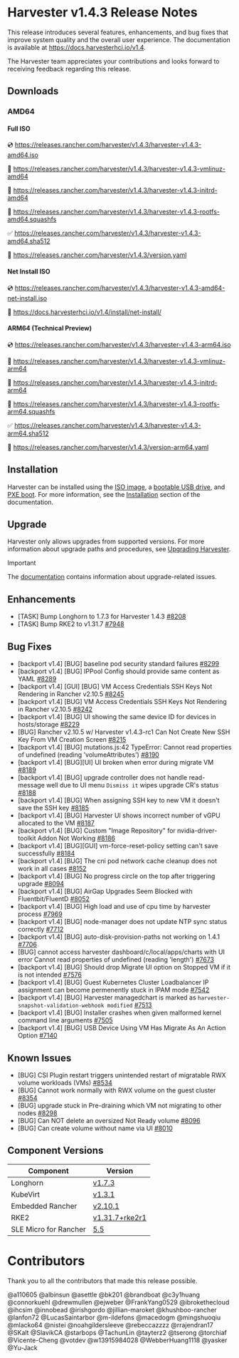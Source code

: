 # Harvester v1.4.3 Release Notes

This release introduces several features, enhancements, and bug fixes that improve system quality and the overall user experience. The documentation is available at https://docs.harvesterhci.io/v1.4.

The Harvester team appreciates your contributions and looks forward to receiving feedback regarding this release.

## Downloads

### AMD64

#### Full ISO

:cd: https://releases.rancher.com/harvester/v1.4.3/harvester-v1.4.3-amd64.iso

:file_folder: https://releases.rancher.com/harvester/v1.4.3/harvester-v1.4.3-vmlinuz-amd64

:file_folder: https://releases.rancher.com/harvester/v1.4.3/harvester-v1.4.3-initrd-amd64

:file_folder: https://releases.rancher.com/harvester/v1.4.3/harvester-v1.4.3-rootfs-amd64.squashfs

:white_check_mark: https://releases.rancher.com/harvester/v1.4.3/harvester-v1.4.3-amd64.sha512

:memo: https://releases.rancher.com/harvester/v1.4.3/version.yaml


#### Net Install ISO

:cd: https://releases.rancher.com/harvester/v1.4.3/harvester-v1.4.3-amd64-net-install.iso

:memo: https://docs.harvesterhci.io/v1.4/install/net-install/


#### ARM64 (Technical Preview)

:cd: https://releases.rancher.com/harvester/v1.4.3/harvester-v1.4.3-arm64.iso

:file_folder: https://releases.rancher.com/harvester/v1.4.3/harvester-v1.4.3-vmlinuz-arm64

:file_folder: https://releases.rancher.com/harvester/v1.4.3/harvester-v1.4.3-initrd-arm64

:file_folder: https://releases.rancher.com/harvester/v1.4.3/harvester-v1.4.3-rootfs-arm64.squashfs

:white_check_mark: https://releases.rancher.com/harvester/v1.4.3/harvester-v1.4.3-arm64.sha512

:memo: https://releases.rancher.com/harvester/v1.4.3/version-arm64.yaml



## Installation

Harvester can be installed using the [ISO image](https://docs.harvesterhci.io/v1.4/install/index), a [bootable USB drive](https://docs.harvesterhci.io/v1.4/install/usb-install), and [PXE boot](https://docs.harvesterhci.io/v1.4/install/pxe-boot-install). For more information, see the [Installation](https://docs.harvesterhci.io/v1.4/install/requirements) section of the documentation.


## Upgrade

Harvester only allows upgrades from supported versions. For more information about upgrade paths and procedures, see [Upgrading Harvester](https://docs.harvesterhci.io/v1.4/upgrade/index).

> [!IMPORTANT]
>
> The [documentation](https://docs.harvesterhci.io/v1.4/upgrade/v1-4-1-to-v1-4-3) contains information about upgrade-related issues.


## Enhancements


- [TASK] Bump Longhorn to 1.7.3 for Harvester 1.4.3 [#8208](https://github.com/harvester/harvester/issues/8208)
- [TASK] Bump RKE2 to v1.31.7 [#7948](https://github.com/harvester/harvester/issues/7948)


## Bug Fixes


- [backport v1.4] [BUG] baseline pod security standard failures [#8299](https://github.com/harvester/harvester/issues/8299)
- [backport v1.4] [BUG] IPPool Config should provide same content as YAML [#8289](https://github.com/harvester/harvester/issues/8289)
- [backport v1.4] [GUI] [BUG] VM Access Credentials SSH Keys Not Rendering in Rancher v2.10.5 [#8245](https://github.com/harvester/harvester/issues/8245)
- [backport v1.4] [BUG] VM Access Credentials SSH Keys Not Rendering in Rancher v2.10.5 [#8242](https://github.com/harvester/harvester/issues/8242)
- [backport v1.4] [BUG] UI showing the same device ID for devices in hosts/storage [#8229](https://github.com/harvester/harvester/issues/8229)
- [BUG] Rancher v2.10.5 w/ Harvester v1.4.3-rc1 Can Not Create New SSH Key From VM Creation Screen [#8215](https://github.com/harvester/harvester/issues/8215)
- [backport v1.4] [BUG] mutations.js:42 TypeError: Cannot read properties of undefined (reading 'volumeAttributes') [#8190](https://github.com/harvester/harvester/issues/8190)
- [backport v1.4] [BUG][UI] UI broken when error during migrate VM [#8189](https://github.com/harvester/harvester/issues/8189)
- [backport v1.4] [BUG] upgrade controller does not handle read-message well due to UI menu `Dismiss it` wipes upgrade CR's status [#8188](https://github.com/harvester/harvester/issues/8188)
- [backport v1.4] [BUG] When assigning SSH key to new VM it doesn't save the SSH key [#8185](https://github.com/harvester/harvester/issues/8185)
- [backport v1.4] [BUG] Harvester UI shows incorrect number of vGPU allocated to the VM [#8187](https://github.com/harvester/harvester/issues/8187)
- [backport v1.4] [BUG] Custom "Image Repository" for nvidia-driver-toolkit Addon Not Working [#8186](https://github.com/harvester/harvester/issues/8186)
- [backport v1.4] [BUG][GUI] vm-force-reset-policy setting can't save successfully [#8184](https://github.com/harvester/harvester/issues/8184)
- [backport v1.4] [BUG] The cni pod network cache cleanup does not work in all cases [#8152](https://github.com/harvester/harvester/issues/8152)
- [backport v1.4] [BUG] No progress circle on the top after triggering upgrade [#8094](https://github.com/harvester/harvester/issues/8094)
- [backport v1.4] [BUG] AirGap Upgrades Seem Blocked with Fluentbit/FluentD [#8052](https://github.com/harvester/harvester/issues/8052)
- [backport v1.4] [BUG] High load and use of cpu time by harvester process [#7969](https://github.com/harvester/harvester/issues/7969)
- [backport v1.4] [BUG] node-manager does not update NTP sync status correctly [#7712](https://github.com/harvester/harvester/issues/7712)
- [backport v1.4] [BUG] auto-disk-provision-paths not working on 1.4.1 [#7706](https://github.com/harvester/harvester/issues/7706)
- [BUG] cannot access harvester dashboard/c/local/apps/charts  with UI error Cannot read properties of undefined (reading 'length') [#7673](https://github.com/harvester/harvester/issues/7673)
- [backport v1.4] [BUG] Should drop Migrate UI option on Stopped VM if it is not intended [#7576](https://github.com/harvester/harvester/issues/7576)
- [backport v1.4] [BUG] Guest Kubernetes Cluster Loadbalancer IP assignment can become permenently stuck in IPAM mode [#7542](https://github.com/harvester/harvester/issues/7542)
- [backport v1.4] [BUG] Harvester managedchart is marked as `harvester-snapshot-validation-webhook modified` [#7513](https://github.com/harvester/harvester/issues/7513)
- [backport v1.4] [BUG] Installer crashes when given malformed kernel command line arguments [#7505](https://github.com/harvester/harvester/issues/7505)
- [backport v1.4] [BUG] USB Device Using VM Has Migrate As An Action Option [#7140](https://github.com/harvester/harvester/issues/7140)


## Known Issues

- [BUG] CSI Plugin restart triggers unintended restart of migratable RWX volume workloads (VMs) [#8534](https://github.com/harvester/harvester/issues/8534)
- [BUG] Cannot work normally with RWX volume on the guest cluster [#8354](https://github.com/harvester/harvester/issues/8354)
- [BUG] upgrade stuck in Pre-draining which VM not migrating to other nodes [#8298](https://github.com/harvester/harvester/issues/8298)
- [BUG] Can NOT delete an oversized Not Ready volume [#8096](https://github.com/harvester/harvester/issues/8096)
- [BUG] Can create volume without name via UI [#8010](https://github.com/harvester/harvester/issues/8010)



## Component Versions

| Component | Version |
| --- | --- |
| Longhorn | [v1.7.3](https://github.com/longhorn/longhorn/releases/tag/v1.7.3) |
| KubeVirt | [v1.3.1](https://github.com/kubevirt/kubevirt/releases/tag/v1.3.1) |
| Embedded Rancher | [v2.10.1](https://github.com/rancher/rancher/releases/tag/v2.10.1) |
| RKE2 | [v1.31.7+rke2r1](https://github.com/rancher/rke2/releases/tag/v1.31.7%2Brke2r1) |
| SLE Micro for Rancher | [5.5](https://github.com/harvester/os2/releases/tag/v1.4-20250523)|

# Contributors

Thank you to all the contributors that made this release possible.

@a110605
@albinsun
@asettle
@bk201
@brandboat
@c3y1huang
@connorkuehl
@drewmullen
@ejweber
@FrankYang0529
@ibrokethecloud
@ihcsim
@innobead
@irishgordo
@jillian-maroket
@khushboo-rancher
@lanfon72
@LucasSaintarbor
@m-ildefons
@macedogm
@mingshuoqiu
@mlacko64
@nistei
@noahgildersleeve
@rebeccazzzz
@rrajendran17
@SKalt
@SlavikCA
@starbops
@TachunLin
@tayterz2
@tserong
@torchiaf
@Vicente-Cheng
@votdev
@w13915984028
@WebberHuang1118
@yasker
@Yu-Jack


